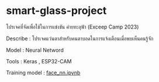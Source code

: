 # smart-glass-project
โปรเจคที่จัดเพื่อใช้ในการแข่งขัน ค่ายทะลุฟ้า (Exceep Camp 2023)

Describe : โปรเจคแว่นตาสำหรับคนตาบอดในการแจ้งเตือนเมื่อพบเห็นคนรู้จัก

Model : Neural Netword

Tools : Keras , ESP32-CAM

Training model : [face_nn.ipynb](https://github.com/jameVee/smart-glass-project/blob/main/face_nn.ipynb)
